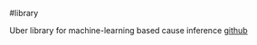 #library

Uber library for machine-learning based cause inference [github](https://github.com/uber/causalml)

